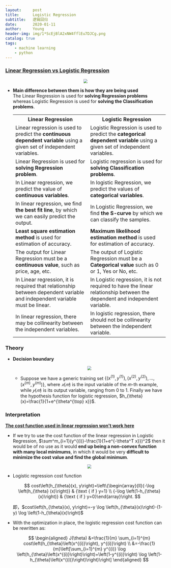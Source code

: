 ```yaml
---
layout:     post
title:      Logistic Regression
subtitle:   逻辑回归
date:       2020-01-11
author:     Young
header-img: img/1*ScEjBlA2xNW4fflEu7DJCg.png
catalog: true
tags:
    - machine learning
    - python
---
```


### [Linear Regression vs Logistic Regression](https://www.javatpoint.com/linear-regression-vs-logistic-regression-in-machine-learning)

<p align="center">
  <img src="https://static.javatpoint.com/tutorial/machine-learning/images/linear-regression-vs-logistic-regression.png" style="zoom:80%" />
</p>

- **Main difference between them is how they are being used**
  <br>
  The Linear Regression is used for **solving Regression problems** whereas Logistic Regression is used for **solving the Classification problems**. 

  <table class="alt">
  <tbody><tr>
  	<th>Linear Regression</th>
  	<th>Logistic Regression</th>
  </tr>
  <tr>
    <td>Linear regression is used to predict the <b>continuous dependent variable</b> using a given set of independent variables.</td>
    <td>Logistic Regression is used to predict the <b>categorical dependent variable </b> using a given set of independent variables.</td>
  </tr>
  <tr>
    <td>Linear Regression is used for <b>solving Regression problem</b>.</td>
    <td>Logistic regression is used for <b>solving Classification problems</b>.</td>
  </tr>
  <tr>
    <td>In Linear regression, we predict the value of <b>continuous variables</b>.</td>
    <td>In logistic Regression, we predict the values of <b>categorical variables</b>.</td>
  </tr>
  <tr>
    <td>In linear regression, we find <b>the best fit line</b>, by which we can easily predict the output.</td>
    <td>In Logistic Regression, we find <b>the S-curve</b> by which we can classify the samples.</td>
  </tr>
  <tr>
    <td><b>Least square estimation method</b> is used for estimation of accuracy.</td>
    <td><b>Maximum likelihood estimation method</b> is used for estimation of accuracy.</td>
  </tr>
  <tr>
    <td>The output for Linear Regression must be a <b>continuous value</b>, such as price, age, etc.</td>
  	<td>The output of Logistic Regression must be a <b>Categorical value</b> such as 0 or 1, Yes or No, etc.</td>
  </tr>
  <tr>
  	<td>In Linear regression, it is required that relationship between dependent variable and independent variable must be linear.</td>
  	<td>In Logistic regression, it is not required to have the linear relationship between the dependent and independent variable.</td>
  </tr>
  <tr>
  	<td>In linear regression, there may be collinearity between the independent variables.</td>
  	<td>In logistic regression, there should not be collinearity between the independent variable.</td>
  </tr>
  </tbody></table>

### Theory

- **Decision boundary**
  <p align="center">
    <img src="https://ml-cheatsheet.readthedocs.io/en/latest/_images/logistic_regression_sigmoid_w_threshold.png" style="zoom:80%" />
  </p>
  
  - Suppose we have a generic training set $\lbrace \left(x^{(1)}, y^{(1)}\right),\left(x^{(2)}, y^{(2)}\right), \ldots,\left(x^{(m)}, y^{(m)}\right) \rbrace$, where $𝑥(𝑚)$  is the input variable of the 𝑚-th example, while $𝑦(𝑚)$ is its output variable, ranging from 0 to 1. Finally we have the hypothesis function for logistic regression, $h_{\theta}(x)=\frac{1}{1+e^{\theta^{\top} x}}$.

### Interpretation

**[The cost function used in linear regression won't work here](https://www.internalpointers.com/post/cost-function-logistic-regression)**

- If we try to use the cost function of the linear regression in Logistic Regression, $\sum^m_{i=1}(y^{(i)}-\frac{1}{1+e^{-\theta^T x}})^2$  then it would be of no use as it would **end up being a non-convex function with many local minimums**, in which it would be very **difficult to minimize the cost value and find the global minimum**.
  <p align="center">
    <img src="https://miro.medium.com/max/2096/1*dPXwswig8RTCAjstnUZNGQ.png" style="zoom:80%" />
  </p>

- Logistic regression cost function
  <p align="center">
  $$
  cost\left(h_{\theta}(x), y\right)=\left\{\begin{array}{ll}{-\log \left(h_{\theta}  
  (x)\right)} & {\text { if } y=1} \\ {-\log \left(1-h_{\theta}(x)\right)} & {\text { if } y=0}\end{array}\right.
  $$
  </p>
  即，$cost\left(h_{\theta}(x), y\right)=-y \log \left(h_{\theta}(x)\right)-(1-y) \log \left(1-h_{\theta}(x)\right)$
  
- With the optimization in place, the logistic regression cost function can be rewritten as:
  <p align="center">
  $$
  \begin{aligned} J(\theta) &=\frac{1}{m} \sum_{i=1}^{m} 
  cost\left(h_{\theta}\left(x^{(i)}\right), y^{(i)}\right) \\ &=-\frac{1}{m}\left[\sum_{i=1}^{m} y^{(i)} \log    
  \left(h_{\theta}\left(x^{(i)}\right)\right)+\left(1-y^{(i)}\right) \log \left(1-h_{\theta}\left(x^{(i)}\right)\right)\right]   \end{aligned}
  $$
  </p>

